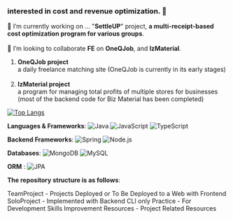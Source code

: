 ###  interested in cost and revenue optimization. 👋


🔭 I’m currently working on  ... "**SettleUP**" project, **a multi-receipt-based cost optimization program for various groups**.</br> </br> 
👯 I’m looking to collaborate **FE** on  **OneQJob**, and **IzMaterial**.</br> 
1. **OneQJob project** </br>  a daily freelance matching site (OneQJob is currently in its early stages) </br> </br> 
2. **IzMaterial project** </br> a program for managing total profits of multiple stores for businesses (most of the backend code for Biz Material has been completed)



[![Top Langs](https://github-readme-stats.vercel.app/api/top-langs/?username=donghee9&layout=donut)](https://github.com/anuraghazra/github-readme-stats)


**Languages & Frameworks**: ![Java](https://img.shields.io/badge/Java-EE4266?style=flat-square&logo=Java&logoColor=white) ![JavaScript](https://img.shields.io/badge/JavaScript-FFD23F?style=flat-square&logo=JavaScript&logoColor=white) ![TypeScript](https://img.shields.io/badge/TypeScript-50C4ED?style=flat-square&logo=TypeScript&logoColor=white)

**Backend Frameworks**: ![Spring](https://img.shields.io/badge/Spring-337357?style=flat-square&logo=Spring&logoColor=white) ![Node.js](https://img.shields.io/badge/Node.js-A5DD9B?style=flat-square&logo=Node.js&logoColor=white)

**Databases**: ![MongoDB](https://img.shields.io/badge/MongoDB-78A083?style=flat-square&logo=MongoDB&logoColor=white) ![MySQL](https://img.shields.io/badge/MySQL-59B4C3?style=flat-square&logo=MySQL&logoColor=white)

**ORM** : ![JPA](https://img.shields.io/badge/JPA-000000?style=flat-square&logo=Jpa&logoColor=white)


**The repository structure is as follows**:

TeamProject - Projects Deployed or To Be Deployed to a Web with Frontend
SoloProject - Implemented with Backend CLI only
Practice - For Development Skills Improvement
Resources - Project Related Resources
